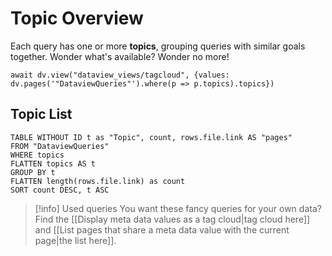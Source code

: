 # Topic Overview

Each query has one or more **topics**, grouping queries with similar goals together. Wonder what's available? Wonder no more!

```dataviewjs
await dv.view("dataview_views/tagcloud", {values: dv.pages('"DataviewQueries"').where(p => p.topics).topics})
```

## Topic List

```dataview
TABLE WITHOUT ID t as "Topic", count, rows.file.link AS "pages"
FROM "DataviewQueries"
WHERE topics
FLATTEN topics AS t
GROUP BY t
FLATTEN length(rows.file.link) as count
SORT count DESC, t ASC
```

> [!info] Used queries
> You want these fancy queries for your own data? Find the [[Display meta data values as a tag cloud|tag cloud here]] and [[List pages that share a meta data value with the current page|the list here]].
